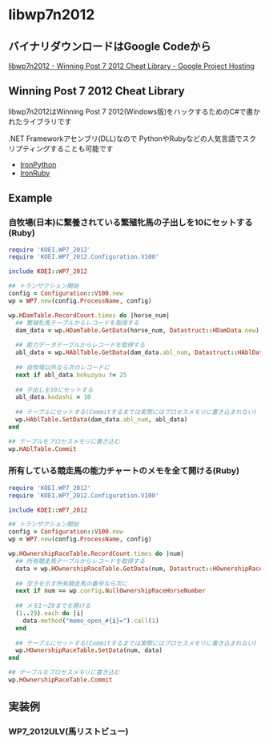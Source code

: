 libwp7n2012
===========

バイナリダウンロードはGoogle Codeから
-----------
[libwp7n2012 - Winning Post 7 2012 Cheat Library - Google Project Hosting](http://code.google.com/p/libwp7n2012/)



Winning Post 7 2012 Cheat Library
-----------

 libwp7n2012はWinning Post 7 2012(Windows版)をハックするためのC#で書かれたライブラリです

.NET Frameworkアセンブリ(DLL)なので
PythonやRubyなどの人気言語でスクリプティングすることも可能です

* [IronPython](http://ironpython.codeplex.com/)
* [IronRuby](http://ironruby.net/)


Example
-----------

### 自牧場(日本)に繋養されている繁殖牝馬の子出しを10にセットする(Ruby)

```ruby
require 'KOEI.WP7_2012'
require 'KOEI.WP7_2012.Configuration.V100'

include KOEI::WP7_2012

## トランザクション開始
config = Configuration::V100.new
wp = WP7.new(config.ProcessName, config)

wp.HDamTable.RecordCount.times do |horse_num|
  ## 繁殖牝馬テーブルからレコードを取得する
  dam_data = wp.HDamTable.GetData(horse_num, Datastruct::HDamData.new)
  
  ## 能力データテーブルからレコードを取得する
  abl_data = wp.HAblTable.GetData(dam_data.abl_num, Datastruct::HAblData.new)
  
  ## 自牧場以外なら次のレコードに
  next if abl_data.bokuzyou != 25
  
  ## 子出しを10にセットする
  abl_data.kodashi = 10
  
  ## テーブルにセットする(Commitするまでは実際にはプロセスメモリに書き込まれない)
  wp.HAblTable.SetData(dam_data.abl_num, abl_data)
end

## テーブルをプロセスメモリに書き込む
wp.HAblTable.Commit
```

### 所有している競走馬の能力チャートのメモを全て開ける(Ruby)

```ruby
require 'KOEI.WP7_2012'
require 'KOEI.WP7_2012.Configuration.V100'

include KOEI::WP7_2012

## トランザクション開始
config = Configuration::V100.new
wp = WP7.new(config.ProcessName, config)

wp.HOwnershipRaceTable.RecordCount.times do |num|
  ## 所有競走馬テーブルからレコードを取得する
  data = wp.HOwnershipRaceTable.GetData(num, Datastruct::HOwnershipRaceData.new)
  
  ## 空きを示す所有競走馬の番号なら次に
  next if num == wp.config.NullOwnershipRaceHorseNumber
  
  ## メモ1～29までを開ける
  (1..29).each do |i|
    data.method("memo_open_#{i}=").call(1)
  end
  
  ## テーブルにセットする(Commitするまでは実際にはプロセスメモリに書き込まれない)
  wp.HOwnershipRaceTable.SetData(num, data)
end

## テーブルをプロセスメモリに書き込む
wp.HOwnershipRaceTable.Commit
```


実装例
-----------

### WP7_2012ULV(馬リストビュー)

